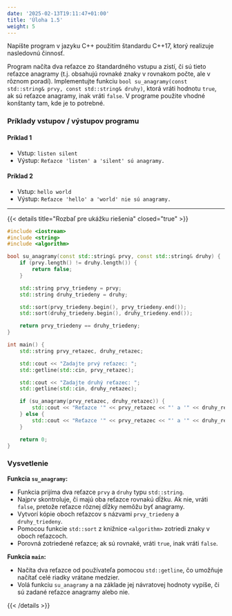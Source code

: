```yaml
---
date: '2025-02-13T19:11:47+01:00'
title: 'Úloha 1.5'
weight: 5
---
```


Napíšte program v jazyku C++ použitím štandardu C++17, ktorý realizuje nasledovnú činnosť.

Program načíta dva reťazce zo štandardného vstupu a zistí, či sú tieto reťazce anagramy (t.j. obsahujú rovnaké znaky v
rovnakom počte, ale v rôznom poradí). Implementujte funkciu
`bool su_anagramy(const std::string& prvy, const std::string& druhy)`, ktorá vráti hodnotu `true`, ak sú reťazce
anagramy, inak vráti `false`. V programe použite vhodné konštanty tam, kde je to potrebné.

### Príklady vstupov / výstupov programu

#### Príklad 1

- Vstup: `listen silent`
- Výstup: `Reťazce 'listen' a 'silent' sú anagramy.`

#### Príklad 2

- Vstup: `hello world`
- Výstup: `Reťazce 'hello' a 'world' nie sú anagramy.`

---

{{< details title="Rozbaľ pre ukážku riešenia" closed="true" >}}

```cpp
#include <iostream>
#include <string>
#include <algorithm>

bool su_anagramy(const std::string& prvy, const std::string& druhy) {
    if (prvy.length() != druhy.length()) {
        return false;
    }

    std::string prvy_triedeny = prvy;
    std::string druhy_triedeny = druhy;

    std::sort(prvy_triedeny.begin(), prvy_triedeny.end());
    std::sort(druhy_triedeny.begin(), druhy_triedeny.end());

    return prvy_triedeny == druhy_triedeny;
}

int main() {
    std::string prvy_retazec, druhy_retazec;

    std::cout << "Zadajte prvý reťazec: ";
    std::getline(std::cin, prvy_retazec);

    std::cout << "Zadajte druhý reťazec: ";
    std::getline(std::cin, druhy_retazec);

    if (su_anagramy(prvy_retazec, druhy_retazec)) {
        std::cout << "Reťazce '" << prvy_retazec << "' a '" << druhy_retazec << "' sú anagramy." << std::endl;
    } else {
        std::cout << "Reťazce '" << prvy_retazec << "' a '" << druhy_retazec << "' nie sú anagramy." << std::endl;
    }

    return 0;
}
```

### Vysvetlenie

**Funkcia `su_anagramy`:**

- Funkcia prijíma dva reťazce `prvy` a `druhy` typu `std::string`.
- Najprv skontroluje, či majú oba reťazce rovnakú dĺžku. Ak nie, vráti `false`, pretože reťazce rôznej dĺžky nemôžu byť
  anagramy.
- Vytvorí kópie oboch reťazcov s názvami `prvy_triedeny` a `druhy_triedeny`.
- Pomocou funkcie `std::sort` z knižnice `<algorithm>` zotriedi znaky v oboch reťazcoch.
- Porovná zotriedené reťazce; ak sú rovnaké, vráti `true`, inak vráti `false`.

**Funkcia `main`:**

- Načíta dva reťazce od používateľa pomocou `std::getline`, čo umožňuje načítať celé riadky vrátane medzier.
- Volá funkciu `su_anagramy` a na základe jej návratovej hodnoty vypíše, či sú zadané reťazce anagramy alebo nie.

{{< /details >}}
